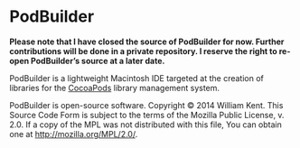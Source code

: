 # PodBuilder

**Please note that I have closed the source of PodBuilder for now.
Further contributions will be done in a private repository.
I reserve the right to re-open PodBuilder’s source at a later date.**

PodBuilder is a lightweight Macintosh IDE targeted at the creation of libraries
for the [CocoaPods](http://cocoapods.org/) library management system.

PodBuilder is open-source software. Copyright © 2014
William Kent. This Source Code Form is subject to the
terms of the Mozilla Public License, v. 2.0. If a copy of
the MPL was not distributed with this file, You can obtain
one at <http://mozilla.org/MPL/2.0/>.
